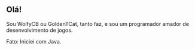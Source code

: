 ## Olá!

Sou WolfyCB ou GoldenTCat, tanto faz, e sou um programador amador de desenvolvimento de jogos.

Fato: Iniciei com Java.
